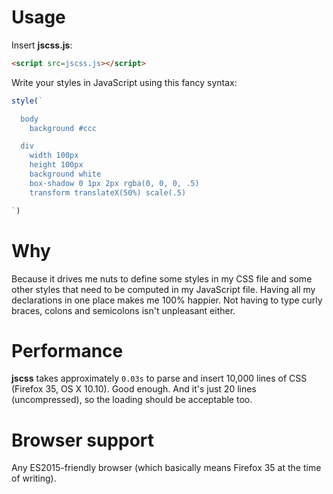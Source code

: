 # Usage

Insert **jscss.js**:

```html
<script src=jscss.js></script>

```
Write your styles in JavaScript using this fancy syntax:
```javascript
style(`

  body
    background #ccc

  div
    width 100px
    height 100px
    background white
    box-shadow 0 1px 2px rgba(0, 0, 0, .5)
    transform translateX(50%) scale(.5)

`)
```

# Why

Because it drives me nuts to define some styles in my CSS file and some other styles that need to be computed in my JavaScript file. Having all my declarations in one place makes me 100% happier. Not having to type curly braces, colons and semicolons isn't unpleasant either.

# Performance

**jscss** takes approximately `0.03s` to parse and insert 10,000 lines of CSS (Firefox 35, OS X
10.10). Good enough. And it's just 20 lines (uncompressed), so the loading should be acceptable too.

# Browser support

Any ES2015-friendly browser (which basically means Firefox 35 at the time of writing).
